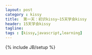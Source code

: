 ```yaml
---
layout: post
category : kissy
title:  第一天：初识kissy—15天学会kissy
header: 15天学会kissy
tagline:
tags : [kissy,javascript,learning]
---
```

{% include JB/setup %}

